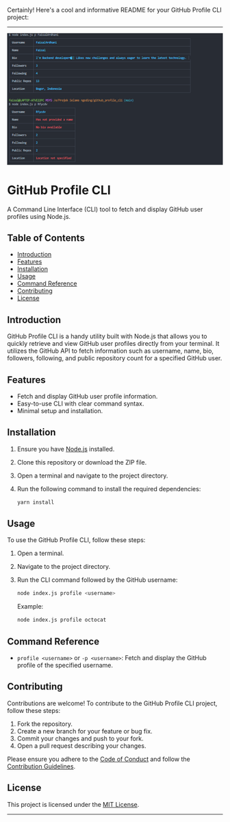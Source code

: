 Certainly! Here's a cool and informative README for your GitHub Profile CLI project:

---

<div align="center">
  <img src="profile-cli.png" alt="GitHub Profile CLI Logo">
</div>

# GitHub Profile CLI

A Command Line Interface (CLI) tool to fetch and display GitHub user profiles using Node.js.

## Table of Contents

- [Introduction](#introduction)
- [Features](#features)
- [Installation](#installation)
- [Usage](#usage)
- [Command Reference](#command-reference)
- [Contributing](#contributing)
- [License](#license)

## Introduction

GitHub Profile CLI is a handy utility built with Node.js that allows you to quickly retrieve and view GitHub user profiles directly from your terminal. It utilizes the GitHub API to fetch information such as username, name, bio, followers, following, and public repository count for a specified GitHub user.

## Features

- Fetch and display GitHub user profile information.
- Easy-to-use CLI with clear command syntax.
- Minimal setup and installation.

## Installation

1. Ensure you have [Node.js](https://nodejs.org/) installed.
2. Clone this repository or download the ZIP file.
3. Open a terminal and navigate to the project directory.
4. Run the following command to install the required dependencies:

   ```bash
   yarn install
   ```

## Usage

To use the GitHub Profile CLI, follow these steps:

1. Open a terminal.
2. Navigate to the project directory.
3. Run the CLI command followed by the GitHub username:

   ```bash
   node index.js profile <username>
   ```

   Example:

   ```bash
   node index.js profile octocat
   ```

## Command Reference

- `profile <username>` or `-p <username>`: Fetch and display the GitHub profile of the specified username.

## Contributing

Contributions are welcome! To contribute to the GitHub Profile CLI project, follow these steps:

1. Fork the repository.
2. Create a new branch for your feature or bug fix.
3. Commit your changes and push to your fork.
4. Open a pull request describing your changes.

Please ensure you adhere to the [Code of Conduct](CODE_OF_CONDUCT.md) and follow the [Contribution Guidelines](CONTRIBUTING.md).

## License

This project is licensed under the [MIT License](LICENSE).

---
